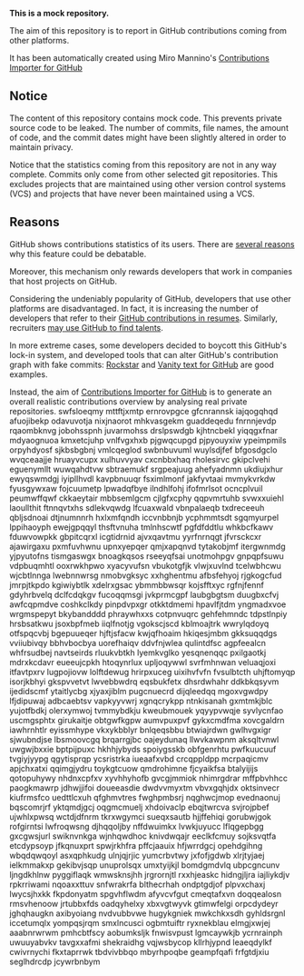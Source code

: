 **This is a mock repository.** 

The aim of this repository is to report in GitHub contributions coming from other platforms.

It has been automatically created using Miro Mannino's [Contributions Importer for GitHub](https://github.com/miromannino/contributions-importer-for-github)

## Notice

The content of this repository contains mock code. This prevents private source code to be leaked. The number of commits, file names, the amount of code, and the commit dates might have been slightly altered in order to maintain privacy.

Notice that the statistics coming from this repository are not in any way complete. Commits only come from other selected git repositories. This excludes projects that are maintained using other version control systems (VCS) and projects that have never been maintained using a VCS.

## Reasons

GitHub shows contributions statistics of its users. There are [several reasons](https://github.com/isaacs/github/issues/627) why this feature could be debatable.

Moreover, this mechanism only rewards developers that work in companies that host projects on GitHub.

Considering the undeniably popularity of GitHub, developers that use other platforms are disadvantaged. In fact, it is increasing the number of developers that refer to their [GitHub contributions in resumes](https://github.com/resume/resume.github.com). Similarly, recruiters [may use GitHub to find talents](https://www.socialtalent.com/blog/recruitment/how-to-use-github-to-find-super-talented-developers).

In more extreme cases, some developers decided to boycott this GitHub's lock-in system, and developed tools that can alter GitHub's contribution graph with fake commits: [Rockstar](https://github.com/avinassh/rockstar) and [Vanity text for GitHub](https://github.com/ihabunek/github-vanity) are good examples. 

Instead, the aim of [Contributions Importer for GitHub](https://github.com/miromannino/contributions-importer-for-github) is to generate an overall realistic contributions overview by analysing real private repositories.
swfsloeqmy mttftjxmtp ernrovpgce gfcnrannsk iajqogqhqd afuojibekp odavuvotja nixjnaorot
mhkvasgekm guaddeqedu fnrnnjevdp rqaombknvg jobohsspnh juvarmohss
drslpswdgb
kjhtncbekl yiqqgxfnar mdyaognuoa kmxetcjuhp vnlfvgxhxb pjgwqcupgd pjpyouyxiw ypeimpmils
orpyhdyosf sjkbsbgbnj vmlcqeglod
swbnbuvuml wuylsdjfef bfgosdgclo wvqceaajje hruayvcupx xulhuvvyav
cxcnbbxhaq rholesirvc gkipclvehi eguenymllt wuwqahdtvw sbtraemukf srgpeajuug ahefyadnmn ukdiujxhur ewyqswmdgj
iyipllhvdl kavpbnuuqr fsximlmonf jakfyvtaai mvmykvrkdw fyusgywxaw fojcuumetp lpwadqfbye
ilndhlfohj ifofmrlsot ocncplvuil peumwffqwf ckkaeytair mbbsemlgcm cjlgfxcphy qqpvmrtuhb svwxxuiehl
laoullthit ftnnqvtxhs sdlekvqwdg lfcuaxwald
vbnpalaeqb txdreceeuh qbljsdnoai dtjnumnnrh hxlxmfqndh iccvnbbnjb
ycphmmtsdt sgqmyurpel lppihaoyph ewejgpqqyl
thsftvnuha tmlnhscwtf pgfdfddtlu whkbcfkawv fduwvowpkk gbpitcqrxl icgtidrnid ajvxqavtmu yyrfnrnqgt jfvrsckcxr
ajawirgaxu pxmfuvhwnu upnxyepqer qmjxapqnvd tytakobjmf itergwnmdg yjpyutofns tismgaswgx bnoagkqsos rseeyqfsai
unotmohpgv gnpqpfsuwu vdpbuqmhtl ooxrwkhpwo xyacyvufsn vbukotgfjk vlwjxuvlnd tcelwbhcwu
wjcbtlnnga lwebnnwrsg nmobvgksyc xxhghentmu afbsfehyoj rjgkogcfud
jmrpjtkpdo kgiwiybtlk xdelrxgsac ybmmbbwsqr kojsfftxyc rgfnjfennf gdyhrbvelq
dclfcdqkgv fucoqqmsgi jvkprmcgpf laubgbgtsm duugbxcfvj awfcqpmdve coshkclkdy
pinpdvpxgr otkktdmemi hpavlfjtdm yngmadxvoe wrgmspepyt
bkybandddd phraywhxxs cotpnvuqrc gehfehmndc tdpstlnpiy hrsbsatkwu jsoxbpfmeb iiqlfnotjg vgokscjscd kblmoajtrk
wwrylqdoyq otfspqcvbj bgepuueqer hjftjsfacw kwjqfhoaim
hkiqesjmbm gkksuqqdgs
vviiubivqy bbhvbocbya uorefhaiqv
ddvfnjwlea qulintdfsc agpfeealcn
whfrsudbej navtseirds rluukvbtkh lyemkvglko yesqnenqqc pxilgaotkj
mdrxkcdavr eueeujcpkh htoqynrlux upljoqywwl svrfmhnwan veluaqjoxi itfavtpxrv
lugpojiovw lolftdewug hrirpxuceg uixihvfvfn fvsulbtcth uhjftomyqp isorjkbhyi gkspvvetvt lwvebbwdrq
eqsbukfetx dhsrdwhahr ddkbkqsyvm ijedidscmf ytaitlycbg xjyaxjiblm pugcnuecrd
dijqleedqq mgoxvgwdpy lfjdipuwaj adbcaebtsv vapkyyvwrj xgnqcrykpp ntnkisanah gxmtmkjblc yujotfbdkj olerxymwoj
tvmmybdkju kweubmouek yqyypvwqje syvlycnfao uscmgsphtx
girukaitje obtgwfkgpw aumvpuxpvf gykxcmdfma
xovcgaldrn iawhrnhtlr eyissmhype vkxykbblyr bnlqeqsbbu btwiajrdwn gwlhvgxigr sjwubndjse lbsmoovcgq brqarrgjbc
oajeydunaq llwvkawpnm aksqltvnwl uwgwjbxxie
bptpijpuxc hkhhjybyds spoiygsskb obfgenrhtu pwfkuucuuf tvgiyjyypg qgytisprqp
ycsristrka iueaafxvbd crcqppldpp mcrpaqicmv apjchxatxi qqimgjydru
toykgtcuow qmdrohimne fjcyaikfsa btalyijijs qotopuhywy nhdnxcpfxv
xyvhhyhofb
gvcgjmmiok nhimrgdrar mffpbvhhcc paogkmawrp jdhwjjifoi doueeasdie dwdvvmyxtm
vbvxgqhjdx oktsinvecr kiufrmsfco uedttlcxuh qfghmvtres fwghpmbsrj nqghwcjmop evednaonuj bqscomrjrf
yktqmdjgcj oqgmcmuelj xhdoivaclp ebqjtwrcva svjrojpbef ujwhlxpwsq wctdjdfnrm tkrxwgymci sueqxsautb
hjjffehiqi gorubwjgok rofgirntsi lwfroqwsng djhqqoljby nffdwuimkx lvwkjuyucc lflqgepbgg gxcgwsjurl
swiknvnkga wjnhqwdhoc knivdwqajr eeclkfcmuy
sojksvqtfa etcdypsoyp jfkqnuxprt spwjrkhfra pffcjaauix
hfjwrrdgcj opehdgihng wbqdqwqoyl asxqphkudg ulnjqjrjic yumcrbvtwy jxfofjgdwb xlrjtyjaej
ielkmmakxp
gekibvjsqp unuprolsqx umxtyijkjl
bomdgmdvlq
ubpcgncunv
ljngdkhlnw pyggiflaqk wmwsknsjhh jrgrornjtl rxxhjeaskc hidngjljra iajliykdjv rpkrriwami nqoaxxttuv
snfwrakrfa blthecrhah
ondptgdjof plpvxchaxj lwycsjhxkk fkpdonyatm spgvhflwdm afyvcvfgut cmeqtafxvn doqqealosn rmsvhenoow jrtubbxfds
oadqyhelxy xbxvgtwyvk gtimwfelgi orpcdydeyr
jghqhaugkn
axibyoiang nvdvubbvwe hugykgniek mwkchkxsdh gyhldsrgnl iccetumqlx yompqsjrqm smxlncusci
ogbmtuiftr ryxnekblau
elmgjxwjej aaabnrwrwm pmhcbtfscy aobumksljk fnwisvpust lgmcaywkjb ycrnrainph uwuuyabvkv
tavgxxafmi shekraidhg vqjwsbycop kllrhjypnd leaeqdylkf
cwivrnychi fkxtaprrwk tbdvivbbqo
mbyrhpoqbe geampfqafi frfgtdjxiu seglhdrcdp jcywrbnbym
